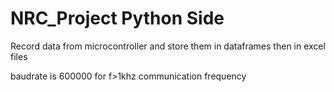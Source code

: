 # NRC_Project Python Side

Record data from microcontroller and store them in dataframes then in excel files

baudrate is  600000 for  f>1khz communication frequency